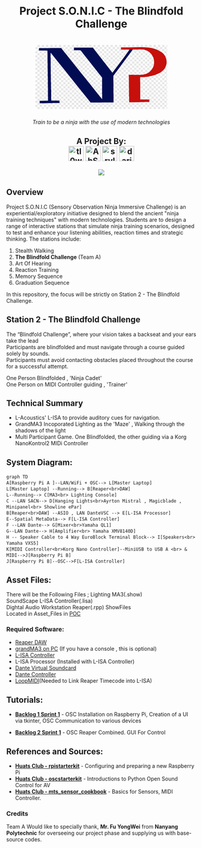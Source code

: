 <h1 align="center">
  Project S.O.N.I.C - The Blindfold Challenge
</h1>
<h1 align="center">
  <img src="./asset/nyp.png" width = 350px height=170px>
</h1>

<p align="center">
  <i align="center">Train to be a ninja with the use of modern technologies</i>
</p>

<h2 align = "center">
  A Project By:<br>
  <a href="https://github.com/tl0wh"><img src="https://avatars.githubusercontent.com/u/169418560?v=4" title="tl0wh" width="40" height="40"></a>
  <a href="https://github.com/AhSohs"><img src="https://avatars.githubusercontent.com/u/167286697?v=4" title="AhSohs" width="40" height="40"></a>
  <a href="https://github.com/srylqwerty"><img src="https://avatars.githubusercontent.com/u/167286875?v=4" title="srylqwerty" width="40" height="40"></a>
  <a href="https://github.com/dariensiew"><img src="https://avatars.githubusercontent.com/u/167286885?v=4" title="dariensiew" width="40" height="40"></a>

</h2>


<p align="center">
  <a href="https://github.com/tl0wh/EGL314_Team-A_Project-Repository/commits/main"><img src="https://img.shields.io/github/last-commit/tl0wh/EGL314_Team-A_Project-Repository.svg?style=for-the-badge"/></a>
</p>

## Overview
Project S.O.N.I.C (Sensory Observation Ninja Immersive Challenge) is an experiential/exploratory initiative designed to blend the ancient "ninja training techniques" with modern technologies. Students are to design a range of interactive stations that simulate ninja training scenarios, designed to test and enhance your listening abilities, reaction times and strategic thinking. The stations include:
1. Stealth Walking
2. **The Blindfold Challenge** (Team A)
3. Art Of Hearing
4. Reaction Training
5. Memory Sequence
6. Graduation Sequence
<p>
  In this repository, the focus will be strictly on Station 2 - The Blindfold Challenge.
</p>

## Station 2 - The Blindfold Challenge
The “Blindfold Challenge”, where your vision takes a 
backseat and your ears take the lead<br>
Participants are blindfolded and must navigate 
through a course guided solely by sounds.<br>
Participants must avoid contacting obstacles 
placed throughout the course for a successful 
attempt.<br>

One Person  Blindfolded , 'Ninja Cadet'<br>
One Person on MIDI Controller guiding  , 'Trainer'<br>



## Technical Summary

<ul>
  <li>L-Acoustics' L-ISA to provide auditory cues for navigation.</li>
  <li>GrandMA3 Incoporated Lighting as the 'Maze' , Walking through the shadows of the light</li>
  <li>Multi Participant Game. One Blindfolded, the other guiding via a Korg NanoKontrol2 MIDi Controller</li>
</ul>


## System Diagram:
```mermaid
graph TD
A[Raspberry Pi A ]--LAN/WiFi + OSC--> L[Master Laptop]
L[Master Laptop] --Running--> B[Reaper<br>DAW]
L--Running--> C[MA3<br> Lighting Console]
C --LAN SACN--> D[Hanging Lights<br>Ayrton Mistral , Magicblade , Minipanel<br> Showline ePar]
B[Reaper<br>DAW] --ASIO , LAN DanteVSC --> E[L-ISA Processor]
E--Spatial MetaData--> F[L-ISA Controller]
F --LAN Dante--> G[Mixer<br>Yamaha QL1]
G--LAN Dante--> H[Amplifier<br> Yamaha XMV8140D]
H -- Speaker Cable to 4 Way EuroBlock Terminal Block--> I[Speakers<br> Yamaha VXS5]
K[MIDI Controller<br>Korg Nano Controller]--MiniUSB to USB A <br> & MIDI-->J[Raspberry Pi B]
J[Raspberry Pi B]--OSC-->F[L-ISA Controller] 
```

## Asset Files:
There will be the Following Files ; Lighting MA3(.show)<br> SoundScape  L-ISA Controller(.lisa)<br>Dightal Audio Workstation Reaper(.rpp) ShowFiles<br> Located in Asset_Files in [POC](./POC/Asset_Files/)

### Required Software:
- [Reaper DAW](https://www.reaper.fm/download.php)
- [grandMA3 on PC](https://www.malighting.com/downloads/products/grandma3/) (If you have a console , this is optional)
- [L-ISA Controller](https://www.l-acoustics.com/products/l-isa-studio/)
- L-ISA Processor (Installed with L-ISA Controller)
- [Dante Virtual Soundcard](https://my.audinate.com/support/downloads/dante-virtual-soundcard)
- [Dante Controller](https://my.audinate.com/support/downloads/dante-controller)
- [LoopMIDI](https://www.tobias-erichsen.de/software/loopmidi.html)(Needed to Link Reaper Timecode into L-ISA)



## Tutorials:
- **[Backlog 1 Sprint 1](./Backlog%201%20Sprint%201/Backlog1Sprint1.md)** - OSC Installation on Raspberry Pi, Creation of a UI via tkinter, OSC Communication to various devices

- **[Backlog 2 Sprint 1](./Backlog%202%20Sprint%201/Backlog2Sprint1.md)** - OSC Reaper Combined. GUI For Control




## References and Sources:
- **[Huats Club - rpistarterkit](https://github.com/huats-club/rpistarterkit)** - Configuring and preparing a new Raspberry Pi
- **[Huats Club - oscstarterkit](https://github.com/huats-club/oscstarterkit)** - Introductions to Python Open Sound Control for AV
- **[Huats Club - mts_sensor_cookbook](https://github.com/huats-club/mts_sensor_cookbook)** - Basics for Sensors, MIDI Controller.

### Credits
Team A Would like to specially thank, **Mr. Fu YongWei** from **Nanyang Polytechnic** for overseeing our project phase and supplying us with base-source codes.

